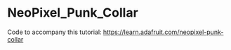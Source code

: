 # NeoPixel_Punk_Collar

Code to accompany this tutorial:
https://learn.adafruit.com/neopixel-punk-collar
